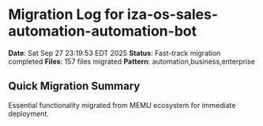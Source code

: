 # Migration Log for iza-os-sales-automation-automation-bot

**Date**: Sat Sep 27 23:19:53 EDT 2025
**Status**: Fast-track migration completed
**Files**:      157 files migrated
**Pattern**: automation,business,enterprise

## Quick Migration Summary
Essential functionality migrated from MEMU ecosystem for immediate deployment.
